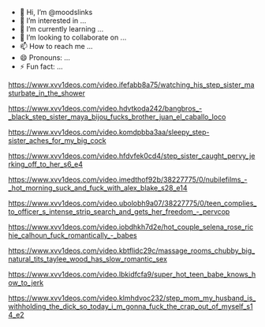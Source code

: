 - 👋 Hi, I’m @moodslinks
- 👀 I’m interested in ...
- 🌱 I’m currently learning ...
- 💞️ I’m looking to collaborate on ...
- 📫 How to reach me ...
- 😄 Pronouns: ...
- ⚡ Fun fact: ...
<!---
moodslinks/moodslinks is a ✨ special ✨ repository because its `README.md` (this file) appears on your GitHub profile.
You can click the Preview link to take a look at your changes.
--->
https://www.xvv1deos.com/video.ifefabb8a75/watching_his_step_sister_masturbate_in_the_shower

https://www.xvv1deos.com/video.hdvtkoda242/bangbros_-_black_step_sister_maya_bijou_fucks_brother_juan_el_caballo_loco

https://www.xvv1deos.com/video.komdpbba3aa/sleepy_step-sister_aches_for_my_big_cock

https://www.xvv1deos.com/video.hfdvfek0cd4/step_sister_caught_pervy_jerking_off_to_her_s6_e4

https://www.xvv1deos.com/video.imedthof92b/38227775/0/nubilefilms_-_hot_morning_suck_and_fuck_with_alex_blake_s28_e14

https://www.xvv1deos.com/video.ubolobh9a07/38227775/0/teen_complies_to_officer_s_intense_strip_search_and_gets_her_freedom_-_pervcop

https://www.xvv1deos.com/video.iobdhkh7d2e/hot_couple_selena_rose_richie_calhoun_fuck_romantically_-_babes

https://www.xvv1deos.com/video.kbtflidc29c/massage_rooms_chubby_big_natural_tits_taylee_wood_has_slow_romantic_sex

https://www.xvv1deos.com/video.lbkidfcfa9/super_hot_teen_babe_knows_how_to_jerk

https://www.xvv1deos.com/video.klmhdvoc232/step_mom_my_husband_is_withholding_the_dick_so_today_i_m_gonna_fuck_the_crap_out_of_myself_s14_e2
